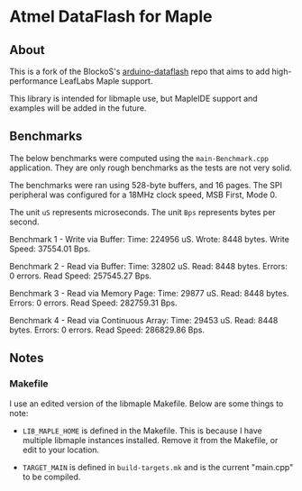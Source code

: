 Atmel DataFlash for Maple
=========================

About
-----

This is a fork of the BlockoS's [arduino-dataflash](https://github.com/BlockoS/arduino-dataflash) repo
that aims to add high-performance LeafLabs Maple support.

This library is intended for libmaple use, but MapleIDE support and examples will be added in the future.

Benchmarks
----------

The below benchmarks were computed using the `main-Benchmark.cpp` application. They are only rough benchmarks
as the tests are not very solid.

The benchmarks were ran using 528-byte buffers, and 16 pages. The SPI peripheral was configured for a
18MHz clock speed, MSB First, Mode 0.

The unit `uS` represents microseconds. The unit `Bps` represents bytes per second.

Benchmark 1 - Write via Buffer:
    Time: 224956 uS.
    Wrote: 8448 bytes.
    Write Speed: 37554.01 Bps.

Benchmark 2 - Read via Buffer:
    Time: 32802 uS.
    Read: 8448 bytes.
    Errors: 0 errors.
    Read Speed: 257545.27 Bps.

Benchmark 3 - Read via Memory Page:
    Time: 29877 uS.
    Read: 8448 bytes.
    Errors: 0 errors.
    Read Speed: 282759.31 Bps.

Benchmark 4 - Read via Continuous Array:
    Time: 29453 uS.
    Read: 8448 bytes.
    Errors: 0 errors.
    Read Speed: 286829.86 Bps.

Notes
-----

### Makefile

I use an edited version of the libmaple Makefile. Below are some things to note:

* `LIB_MAPLE_HOME` is defined in the Makefile. This is because I have multiple libmaple instances installed.
Remove it from the Makefile, or edit to your location.

* `TARGET_MAIN` is defined in `build-targets.mk` and is the current "main.cpp" to be compiled.
